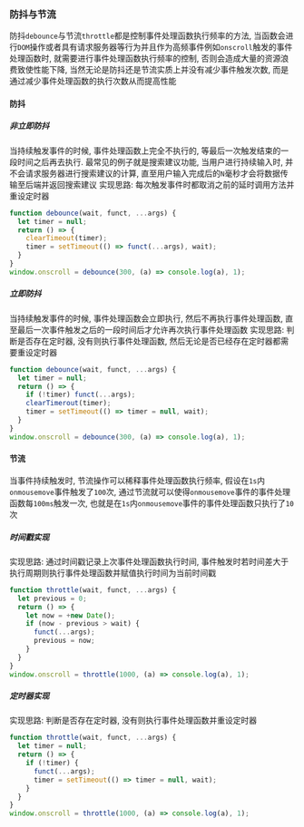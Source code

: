 ### 防抖与节流
防抖```debounce```与节流```throttle```都是控制事件处理函数执行频率的方法, 当函数会进行```DOM```操作或者具有请求服务器等行为并且作为高频事件例如```onscroll```触发的事件处理函数时, 就需要进行事件处理函数执行频率的控制, 否则会造成大量的资源浪费致使性能下降, 当然无论是防抖还是节流实质上并没有减少事件触发次数, 而是通过减少事件处理函数的执行次数从而提高性能

#### 防抖
##### 非立即防抖
当持续触发事件的时候, 事件处理函数上完全不执行的, 等最后一次触发结束的一段时间之后再去执行. 最常见的例子就是搜索建议功能, 当用户进行持续输入时, 并不会请求服务器进行搜索建议的计算, 直至用户输入完成后的```N```毫秒才会将数据传输至后端并返回搜索建议
实现思路: 每次触发事件时都取消之前的延时调用方法并重设定时器
```javascript
function debounce(wait, funct, ...args) {
  let timer = null;
  return () => {
    clearTimeout(timer);
    timer = setTimeout(() => funct(...args), wait);
  }
}
window.onscroll = debounce(300, (a) => console.log(a), 1);
```

##### 立即防抖
当持续触发事件的时候, 事件处理函数会立即执行, 然后不再执行事件处理函数, 直至最后一次事件触发之后的一段时间后才允许再次执行事件处理函数
实现思路: 判断是否存在定时器, 没有则执行事件处理函数, 然后无论是否已经存在定时器都需要重设定时器
```javascript
function debounce(wait, funct, ...args) {
  let timer = null;
  return () => {
    if (!timer) funct(...args);
    clearTimerout(timer);
    timer = setTimeout(() => timer = null, wait);
  }
}
window.onscroll = debounce(300, (a) => console.log(a), 1);
```

#### 节流
当事件持续触发时, 节流操作可以稀释事件处理函数执行频率, 假设在```1s```内```onmousemove```事件触发了```100```次, 通过节流就可以使得```onmousemove```事件的事件处理函数每```100ms```触发一次, 也就是在```1s```内```onmousemove```事件的事件处理函数只执行了```10```次

##### 时间戳实现
实现思路: 通过时间戳记录上次事件处理函数执行时间, 事件触发时若时间差大于执行周期则执行事件处理函数并赋值执行时间为当前时间戳
```javascript
function throttle(wait, funct, ...args) {
  let previous = 0;
  return () => {
    let now = +new Date();
    if (now - previous > wait) {
      funct(...args);
      previous = now;
    }
  }
}
window.onscroll = throttle(1000, (a) => console.log(a), 1);
```

##### 定时器实现
实现思路: 判断是否存在定时器, 没有则执行事件处理函数并重设定时器
```javascript
function throttle(wait, funct, ...args) {
  let timer = null;
  return () => {
    if (!timer) {
      funct(...args);
      timer = setTimeout(() => timer = null, wait);
    }
  }
}
window.onscroll = throttle(1000, (a) => console.log(a), 1);
```